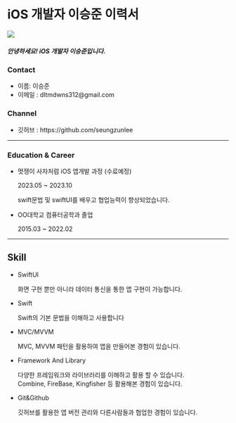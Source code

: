 
<h1> iOS 개발자 이승준 이력서</h1>

<img src="https://github.com/APPSCHOOL3-iOS/APPSCHOOL3-iOS.github.io/assets/73987824/4b2d2b89-ee8b-4a7d-9b4b-5988e34ffa82">


<h5>안녕하세요!   iOS 개발자 이승준입니다.</h5>

<h3>Contact</h3> 
<ul>
  <li>
    이름: 이승준
  </li>
  <li>
    이메일 : dltmdwns312@gmail.com
  </li>
</ul>


<h3>Channel</h3> 
<ul>
  <li>깃허브 : https://github.com/seungzunlee
  </li>
</ul>

---

<h3>Education &  Career</h3> 
<ul>
<li>멋쟁이 사자처럼  iOS 앱개발 과정 (수료예정)</li>
<p>2023.05 ~ 2023.10</p>
<p>swift문법 및 swiftUI를 배우고 협업능력이 향상되었습니다.</p>

<li>OO대학교 컴퓨터공학과 졸업</li>
<p>2015.03 ~ 2022.02</p>
</ul>

---

<h2>Skill</h2> 
<ul>
  <li>SwiftUI</li>
  <p>화면 구현 뿐만 아니라 데이터 통신을 통한 앱 구현이 가능합니다.
 </p>
  <li>Swift</li>
  <p>Swift의 기본 문법을 이해하고 사용합니다</p>
  <li>MVC/MVVM</li>
  <p>MVC, MVVM 패턴을 활용하여 앱을 만들어본 경험이 있습니다.</p>
  <li>Framework And Library</li>
  <p>다양한 프레임워크와 라이브러리를 이해하고 활용 할 수 있습니다.<br>Combine, FireBase, Kingfisher 등 활용해본 경험이 있습니다.</p>
  <li>Git&Github</li>
  <p>깃허브를 활용한 앱 버전 관리와 다른사람들과 협업한 경험이 있습니다.</p>
</ul>
